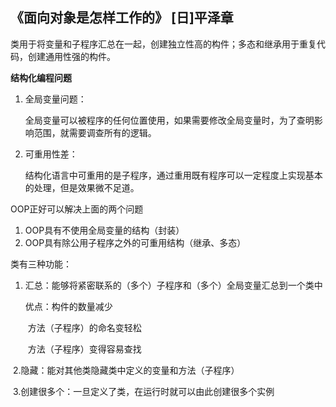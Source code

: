 ## 《面向对象是怎样工作的》   [日]平泽章

类用于将变量和子程序汇总在一起，创建独立性高的构件；多态和继承用于重复代码，创建通用性强的构件。

**结构化编程问题**

1. 全局变量问题：

   全局变量可以被程序的任何位置使用，如果需要修改全局变量时，为了查明影响范围，就需要调查所有的逻辑。

2. 可重用性差：

   结构化语言中可重用的是子程序，通过重用既有程序可以一定程度上实现基本的处理，但是效果微不足道。

OOP正好可以解决上面的两个问题

1. OOP具有不使用全局变量的结构（封装）
2. OOP具有除公用子程序之外的可重用结构（继承、多态）



类有三种功能：

1. 汇总：能够将紧密联系的（多个）子程序和（多个）全局变量汇总到一个类中

   优点：构件的数量减少

   ​			方法（子程序）的命名变轻松

   ​			方法（子程序）变得容易查找

​    2.隐藏：能对其他类隐藏类中定义的变量和方法（子程序）

​	3.创建很多个：一旦定义了类，在运行时就可以由此创建很多个实例









